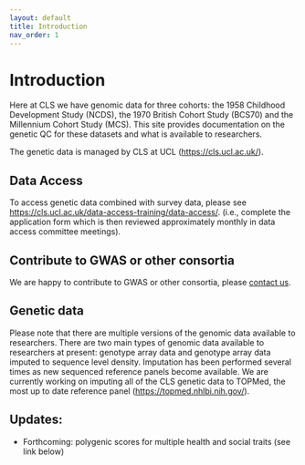 ```yaml
---
layout: default
title: Introduction
nav_order: 1
---
```


# **Introduction** 

Here at CLS we have genomic data for three cohorts: the 1958 Childhood Development Study (NCDS), the 1970 British Cohort Study (BCS70) and the Millennium Cohort Study (MCS). This site provides documentation on the genetic QC for these datasets and what is available to researchers.

The genetic data is managed by CLS at UCL (<https://cls.ucl.ac.uk/>). 

## Data Access

To access genetic data combined with survey data, please see <https://cls.ucl.ac.uk/data-access-training/data-access/>. (i.e., complete the application form which is then reviewed approximately monthly in data access committee meetings).

## Contribute to GWAS or other consortia

We are happy to contribute to GWAS or other consortia, please [contact us](mailto:g.shireby@ucl.ac.uk).

## Genetic data

Please note that there are multiple versions of the genomic data available to researchers. There are two main types of genomic data available to researchers at present: genotype array data and genotype array data imputed to sequence level density. Imputation has been performed several times as new sequenced reference panels become available. We are currently working on imputing all of the CLS genetic data to TOPMed, the most up to date reference panel (<https://topmed.nhlbi.nih.gov/>).  

## Updates:
- Forthcoming: polygenic scores for multiple health and social traits (see link below)

